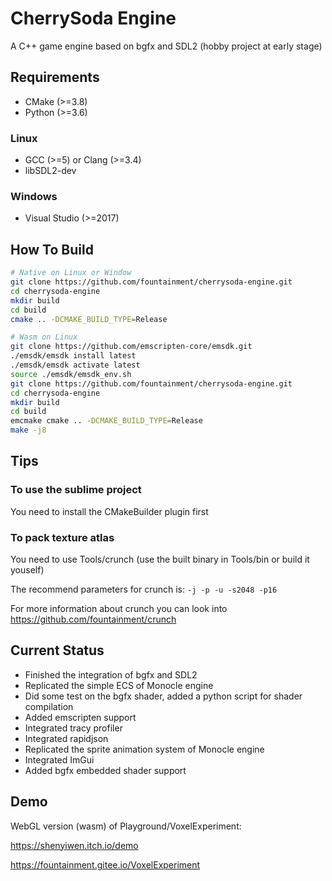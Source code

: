 # CherrySoda Engine

A C++ game engine based on bgfx and SDL2 (hobby project at early stage)

## Requirements

- CMake (>=3.8)
- Python (>=3.6)

### Linux
- GCC (>=5) or Clang (>=3.4)
- libSDL2-dev

### Windows
- Visual Studio (>=2017)

## How To Build

```sh
# Native on Linux or Window
git clone https://github.com/fountainment/cherrysoda-engine.git
cd cherrysoda-engine
mkdir build
cd build
cmake .. -DCMAKE_BUILD_TYPE=Release
```

```sh
# Wasm on Linux
git clone https://github.com/emscripten-core/emsdk.git
./emsdk/emsdk install latest
./emsdk/emsdk activate latest
source ./emsdk/emsdk_env.sh
git clone https://github.com/fountainment/cherrysoda-engine.git
cd cherrysoda-engine
mkdir build
cd build
emcmake cmake .. -DCMAKE_BUILD_TYPE=Release
make -j8
```

## Tips

### To use the sublime project

You need to install the CMakeBuilder plugin first

### To pack texture atlas

You need to use Tools/crunch (use the built binary in Tools/bin or build it youself)

The recommend parameters for crunch is: ```-j -p -u -s2048 -p16```

For more information about crunch you can look into https://github.com/fountainment/crunch

## Current Status

- Finished the integration of bgfx and SDL2
- Replicated the simple ECS of Monocle engine
- Did some test on the bgfx shader, added a python script for shader compilation
- Added emscripten support
- Integrated tracy profiler
- Integrated rapidjson
- Replicated the sprite animation system of Monocle engine
- Integrated ImGui
- Added bgfx embedded shader support

## Demo

WebGL version (wasm) of Playground/VoxelExperiment:

https://shenyiwen.itch.io/demo

https://fountainment.gitee.io/VoxelExperiment
